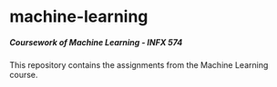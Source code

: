 # machine-learning
##### Coursework of Machine Learning - INFX 574

This repository contains the assignments from the Machine Learning course.
